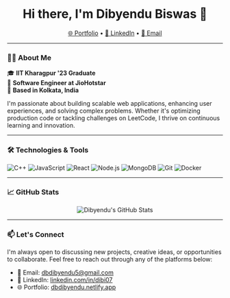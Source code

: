 <!-- Profile Header -->
<h1 align="center">Hi there, I'm Dibyendu Biswas 👋</h1>
<p align="center">
  <a href="https://dbdibyendu.netlify.app">🌐 Portfolio</a> •
  <a href="https://www.linkedin.com/in/dibi07">💼 LinkedIn</a> •
  <a href="mailto:dbdibyendu5@gmail.com">📧 Email</a>
</p>

---

### 🧑‍💻 About Me

🎓 **IIT Kharagpur '23 Graduate**  
💼 **Software Engineer at JioHotstar**  
📍 **Based in Kolkata, India**  

I'm passionate about building scalable web applications, enhancing user experiences, and solving complex problems. Whether it's optimizing production code or tackling challenges on LeetCode, I thrive on continuous learning and innovation.

---

### 🛠️ Technologies & Tools

![C++](https://img.shields.io/badge/-C++-00599C?style=flat&logo=c%2B%2B&logoColor=white)
![JavaScript](https://img.shields.io/badge/-JavaScript-F7DF1E?style=flat&logo=javascript&logoColor=black)
![React](https://img.shields.io/badge/-React-61DAFB?style=flat&logo=react&logoColor=black)
![Node.js](https://img.shields.io/badge/-Node.js-339933?style=flat&logo=node.js&logoColor=white)
![MongoDB](https://img.shields.io/badge/-MongoDB-47A248?style=flat&logo=mongodb&logoColor=white)
![Git](https://img.shields.io/badge/-Git-F05032?style=flat&logo=git&logoColor=white)
![Docker](https://img.shields.io/badge/-Docker-2496ED?style=flat&logo=docker&logoColor=white)

---

### 📈 GitHub Stats

<p align="center">
  <img src="https://github-readme-stats.vercel.app/api?username=DbDibyendu&show_icons=true&theme=radical" alt="Dibyendu's GitHub Stats" />
</p>

---

### 📫 Let's Connect

I'm always open to discussing new projects, creative ideas, or opportunities to collaborate. Feel free to reach out through any of the platforms below:

- 📧 Email: [dbdibyendu5@gmail.com](mailto:dbdibyendu5@gmail.com)
- 💼 LinkedIn: [linkedin.com/in/dibi07](https://www.linkedin.com/in/dibi07)
- 🌐 Portfolio: [dbdibyendu.netlify.app](https://dbdibyendu.netlify.app)

